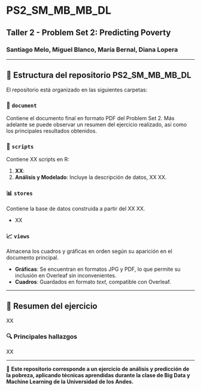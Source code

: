 # PS2_SM_MB_MB_DL
## Taller 2 - Problem Set 2: Predicting Poverty

### Santiago Melo, Miguel Blanco, María Bernal, Diana Lopera  

---

## 📂 Estructura del repositorio PS2_SM_MB_MB_DL  

El repositorio está organizado en las siguientes carpetas:  

### 📄 `document`  
Contiene el documento final en formato PDF del Problem Set 2. Más adelante se puede observar un resumen del ejercicio realizado, así como los principales resultados obtenidos.  

### 📜 `scripts`  
Contiene XX scripts en R:  
1. **XX**:   
2. **Análisis y Modelado**: Incluye la descripción de datos, XX XX.  

### 📊 `stores`  
Contiene la base de datos construida a partir del XX XX.  
- XX 

### 📈 `views`  
Almacena los cuadros y gráficas en orden según su aparición en el documento principal.  

- **Gráficas**: Se encuentran en formatos JPG y PDF, lo que permite su inclusión en Overleaf sin inconvenientes.  
- **Cuadros**: Guardados en formato *text*, compatible con Overleaf.  

---

## 📌 Resumen del ejercicio  

XX 

### 🔍 Principales hallazgos  

XX 

---

📌 **Este repositorio corresponde a un ejercicio de análisis y predicción de la pobreza, aplicando técnicas aprendidas durante la clase de Big Data y Machine Learning de la Universidad de los Andes.**  




